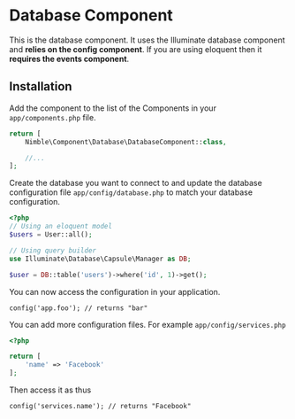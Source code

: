 # Database Component

This is the database component. It uses the Illuminate database component and **relies on the config component**. If you are using eloquent then it **requires the events component**.

## Installation

Add the component to the list of the Components in your `app/components.php` file.

```php
return [
    Nimble\Component\Database\DatabaseComponent::class,

    //...
];
```

Create the database you want to connect to and update the database configuration file `app/config/database.php` to match your database configuration.

```php
<?php
// Using an eloquent model
$users = User::all();

// Using query builder
use Illuminate\Database\Capsule\Manager as DB;

$user = DB::table('users')->where('id', 1)->get();
```

You can now access the configuration in your application.

```
config('app.foo'); // returns "bar"
```

You can add more configuration files. For example `app/config/services.php`

```php
<?php

return [
    'name' => 'Facebook'
];
```

Then access it as thus

```
config('services.name'); // returns "Facebook"
```
